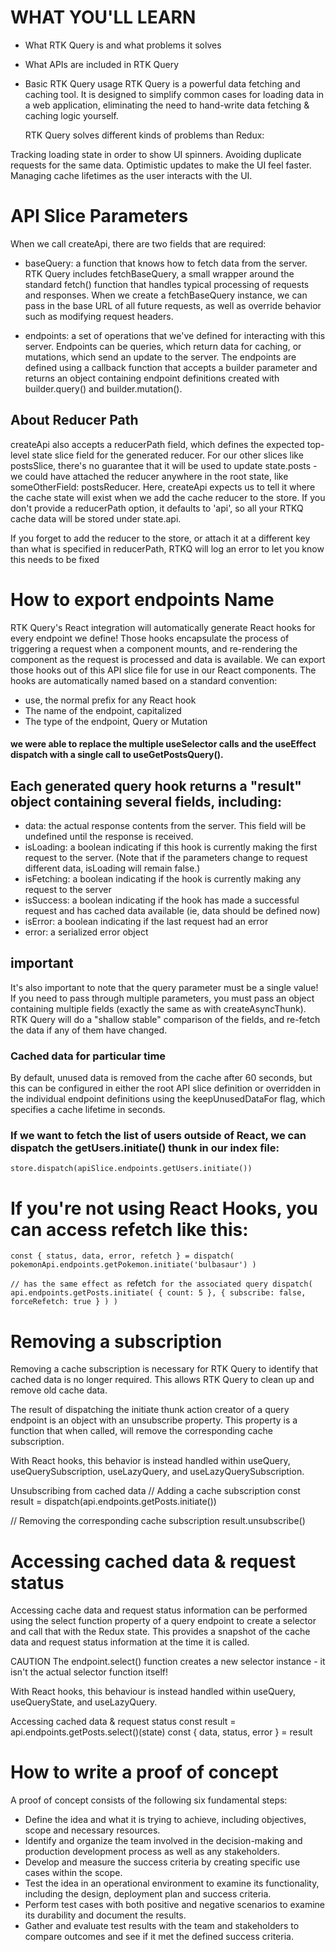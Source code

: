 # WHAT YOU'LL LEARN

- What RTK Query is and what problems it solves
- What APIs are included in RTK Query
- Basic RTK Query usage
  RTK Query is a powerful data fetching and caching tool. It is designed to simplify common cases for loading data in a web application, eliminating the need to hand-write data fetching & caching logic yourself.

  RTK Query solves different kinds of problems than Redux:

Tracking loading state in order to show UI spinners.
Avoiding duplicate requests for the same data.
Optimistic updates to make the UI feel faster.
Managing cache lifetimes as the user interacts with the UI.

# API Slice Parameters

When we call createApi, there are two fields that are required:

- baseQuery: a function that knows how to fetch data from the server. RTK Query includes fetchBaseQuery, a small wrapper around the standard fetch() function that handles typical processing of requests and responses. When we create a fetchBaseQuery instance, we can pass in the base URL of all future requests, as well as override behavior such as modifying request headers.

- endpoints: a set of operations that we've defined for interacting with this server. Endpoints can be queries, which return data for caching, or mutations, which send an update to the server. The endpoints are defined using a callback function that accepts a builder parameter and returns an object containing endpoint definitions created with builder.query() and builder.mutation().

## About Reducer Path

createApi also accepts a reducerPath field, which defines the expected top-level state slice field for the generated reducer. For our other slices like postsSlice, there's no guarantee that it will be used to update state.posts - we could have attached the reducer anywhere in the root state, like someOtherField: postsReducer. Here, createApi expects us to tell it where the cache state will exist when we add the cache reducer to the store. If you don't provide a reducerPath option, it defaults to 'api', so all your RTKQ cache data will be stored under state.api.

If you forget to add the reducer to the store, or attach it at a different key than what is specified in reducerPath, RTKQ will log an error to let you know this needs to be fixed

# How to export endpoints Name

RTK Query's React integration will automatically generate React hooks for every endpoint we define! Those hooks encapsulate the process of triggering a request when a component mounts, and re-rendering the component as the request is processed and data is available. We can export those hooks out of this API slice file for use in our React components.
The hooks are automatically named based on a standard convention:

- use, the normal prefix for any React hook
- The name of the endpoint, capitalized
- The type of the endpoint, Query or Mutation

#### we were able to replace the multiple useSelector calls and the useEffect dispatch with a single call to useGetPostsQuery().

## Each generated query hook returns a "result" object containing several fields, including:

- data: the actual response contents from the server. This field will be undefined until the response is received.
- isLoading: a boolean indicating if this hook is currently making the first request to the server. (Note that if the parameters change to request different data, isLoading will remain false.)
- isFetching: a boolean indicating if the hook is currently making any request to the server
- isSuccess: a boolean indicating if the hook has made a successful request and has cached data available (ie, data should be defined now)
- isError: a boolean indicating if the last request had an error
- error: a serialized error object

## important

It's also important to note that the query parameter must be a single value! If you need to pass through multiple parameters, you must pass an object containing multiple fields (exactly the same as with createAsyncThunk). RTK Query will do a "shallow stable" comparison of the fields, and re-fetch the data if any of them have changed.

### Cached data for particular time

By default, unused data is removed from the cache after 60 seconds, but this can be configured in either the root API slice definition or overridden in the individual endpoint definitions using the keepUnusedDataFor flag, which specifies a cache lifetime in seconds.

### If we want to fetch the list of users outside of React, we can dispatch the getUsers.initiate() thunk in our index file:

`store.dispatch(apiSlice.endpoints.getUsers.initiate())`

# If you're not using React Hooks, you can access refetch like this:

`const { status, data, error, refetch } = dispatch( pokemonApi.endpoints.getPokemon.initiate('bulbasaur') )`

`// has the same effect as `refetch` for the associated query dispatch( api.endpoints.getPosts.initiate( { count: 5 }, { subscribe: false, forceRefetch: true } ) )`

# Removing a subscription

Removing a cache subscription is necessary for RTK Query to identify that cached data is no longer required. This allows RTK Query to clean up and remove old cache data.

The result of dispatching the initiate thunk action creator of a query endpoint is an object with an unsubscribe property. This property is a function that when called, will remove the corresponding cache subscription.

With React hooks, this behavior is instead handled within useQuery, useQuerySubscription, useLazyQuery, and useLazyQuerySubscription.

Unsubscribing from cached data
// Adding a cache subscription
const result = dispatch(api.endpoints.getPosts.initiate())

// Removing the corresponding cache subscription
result.unsubscribe()

# Accessing cached data & request status

Accessing cache data and request status information can be performed using the select function property of a query endpoint to create a selector and call that with the Redux state. This provides a snapshot of the cache data and request status information at the time it is called.

CAUTION
The endpoint.select() function creates a new selector instance - it isn't the actual selector function itself!

With React hooks, this behaviour is instead handled within useQuery, useQueryState, and useLazyQuery.

Accessing cached data & request status
const result = api.endpoints.getPosts.select()(state)
const { data, status, error } = result

# How to write a proof of concept

A proof of concept consists of the following six fundamental steps:

- Define the idea and what it is trying to achieve, including objectives, scope and necessary resources.
- Identify and organize the team involved in the decision-making and production development process as well as any stakeholders.
- Develop and measure the success criteria by creating specific use cases within the scope.
- Test the idea in an operational environment to examine its functionality, including the design, deployment plan and success criteria.
- Perform test cases with both positive and negative scenarios to examine its durability and document the results.
- Gather and evaluate test results with the team and stakeholders to compare outcomes and see if it met the defined success criteria.
